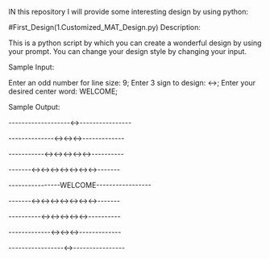 IN this repository I will provide some interesting design by using python:

#First_Design(1.Customized_MAT_Design.py) Description: 

This is a python script by which you can create a wonderful design by using your prompt.
You can change your design style by changing your input.

Sample Input:

Enter an odd number for line size: 9;
Enter 3 sign to design: <->;
Enter your desired center word: WELCOME;

Sample Output:


-------------------<->----------------

--------------<-><-><->-------------

-----------<-><-><-><-><->----------

-------<-><-><-><-><-><-><->-------

----------------WELCOME-----------------

-------<-><-><-><-><-><-><->-------

----------<-><-><-><-><->----------

-------------<-><-><->-------------

-----------------<->----------------    




